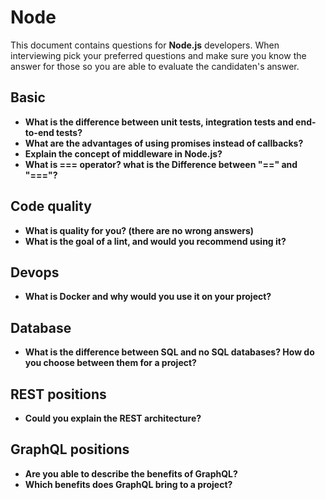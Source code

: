 # Node

This document contains questions for **Node.js** developers. When interviewing pick your preferred questions and make sure you know the answer for those so you are able to evaluate the candidaten's answer.

## Basic

- **What is the difference between unit tests, integration tests and end-to-end tests?**
- **What are the advantages of using promises instead of callbacks?**
- **Explain the concept of middleware in Node.js?**
- **What is === operator? what is the Difference between "==" and "==="?**

## Code quality
- **What is quality for you? (there are no wrong answers)**
- **What is the goal of a lint, and would you recommend using it?**

## Devops

- **What is Docker and why would you use it on your project?**

## Database

- **What is the difference between SQL and no SQL databases? How do you choose between them for a project?**

## REST positions
- **Could you explain the REST architecture?**

## GraphQL positions
- **Are you able to describe the benefits of GraphQL?**
- **Which benefits does GraphQL bring to a project?**
